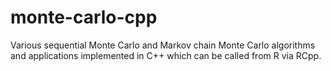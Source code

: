 # monte-carlo-cpp
Various sequential Monte Carlo and Markov chain Monte Carlo algorithms and applications implemented in C++ which can be called from R via RCpp.
